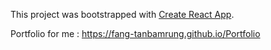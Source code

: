 This project was bootstrapped with [Create React App](https://github.com/facebook/create-react-app).

Portfolio for me : https://fang-tanbamrung.github.io/Portfolio
